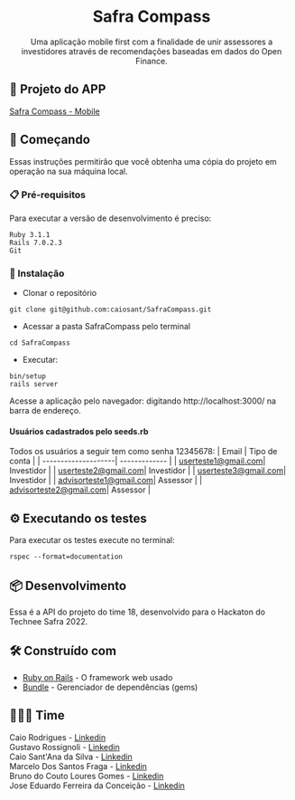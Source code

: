 <h1 align="center">
    Safra Compass
</h1>
<p align="center"> Uma aplicação mobile first com a finalidade de unir assessores a investidores através de recomendações baseadas em dados do Open Finance. </p>



## 📱 Projeto do APP

<a href="https://github.com/caiordgs/Safra4Life">Safra Compass - Mobile</a>

## 🚀 Começando

Essas instruções permitirão que você obtenha uma cópia do projeto em operação na sua máquina local.

### 📋 Pré-requisitos

Para executar a versão de desenvolvimento é preciso:

```
Ruby 3.1.1
Rails 7.0.2.3
Git
```
### 🔧 Instalação

- Clonar o repositório
```
git clone git@github.com:caiosant/SafraCompass.git
```
- Acessar a pasta SafraCompass pelo terminal
```
cd SafraCompass 
```
- Executar:
```
bin/setup
rails server
```
Acesse a aplicação pelo navegador: digitando http://localhost:3000/ na barra de endereço.

#### Usuários cadastrados pelo seeds.rb
Todos os usuários a seguir tem como senha 12345678:
| Email               | Tipo de conta | 
| --------------------| ------------- |
| userteste1@gmail.com| Investidor |
| userteste2@gmail.com| Investidor |
| userteste3@gmail.com| Investidor |
| advisorteste1@gmail.com| Assessor |
| advisorteste2@gmail.com| Assessor |

## ⚙️ Executando os testes

Para executar os testes execute no terminal:
```
rspec --format=documentation
```
## 📦 Desenvolvimento

Essa é a API do projeto do time 18, desenvolvido para o Hackaton do Technee Safra 2022.

## 🛠️ Construído com

* [Ruby on Rails](https://rubyonrails.org/) - O framework web usado
* [Bundle](https://bundler.io/) - Gerenciador de dependências (gems)

## 🧑‍🤝‍🧑 Time

Caio Rodrigues - <a href="https://www.linkedin.com/in/caiordgs">Linkedin</a></br>
Gustavo Rossignoli - <a href="https://www.linkedin.com/in/gustavo-rossignoli-02b85035/">Linkedin</a></br>
Caio Sant'Ana da Silva - <a href="https://www.linkedin.com/in/caiosant/">Linkedin</a></br>
Marcelo Dos Santos Fraga - <a href="https://www.linkedin.com/in/marcelo-fraga-4ba69023/">Linkedin</a></br>
Bruno do Couto Loures Gomes - <a href="https://www.linkedin.com/in/bruno-loures-963724107/">Linkedin</a></br>
Jose Eduardo Ferreira da Conceição - <a href="https://www.linkedin.com/in/j-eduardo-ferreira-060179192/">Linkedin</a></br>